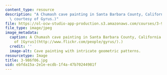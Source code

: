 ```yaml
---
content_type: resource
description: "A Chumash cave painting in Santa Barbara County, California.\r\n(Photo\
  \ courtesy of Gyrus.)"
file: https://ol-ocw-studio-app-production.s3.amazonaws.com/courses/3-986-the-human-past-introduction-to-archaeology-fall-2006/ebfda15a2e1eecdb1f4a47b70244981f_3-986f06.jpg
file_type: image/jpeg
image_metadata:
  caption: A Chumash cave painting in Santa Barbara County, California. (Photo courtesy
    of [Gyrus](http://www.flickr.com/people/gyrus/).)
  credit: ''
  image-alt: Cave painting with intricate geometric patterns.
resourcetype: Image
title: 3-986f06.jpg
uid: ebfda15a-2e1e-ecdb-1f4a-47b70244981f
---
```

